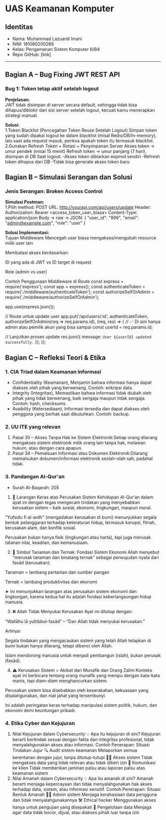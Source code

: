 # UAS Keamanan Komputer

## Identitas
- Nama: Muhammad Lazuardi Imani 
- NIM: 181080200289
- Kelas: Pengamanan Sistem Komputer 6/B4
- Repo GitHub: [link]

---

## Bagian A – Bug Fixing JWT REST API

### Bug 1: Token tetap aktif setelah logout
**Penjelasan:**  
JWT tidak disimpan di server secara default, sehingga tidak bisa dihapus/diblokir dari sisi server setelah logout, kecuali kamu menerapkan strategi manual.

**Solusi:**  
1.Token Blacklist (Pencegahan Token Reuse Setelah Logout)
Simpan token yang sudah dipakai logout ke dalam blacklist (misal Redis/DB/In-memory), lalu saat ada request masuk, periksa apakah token itu termasuk blacklist.
2.Gunakan Refresh Token + Rotasi + Penyimpanan Server
Akses token → umur pendek (misal 15 menit)
Refresh token → umur panjang (7 hari), disimpan di DB
Saat logout:
-Akses token dibiarkan expired sendiri
-Refresh token dihapus dari DB
-Tidak bisa generate akses token baru
## Bagian B – Simulasi Serangan dan Solusi

### Jenis Serangan: Broken Access Control  
**Simulasi Postman:**  
1.Pilih method: POST
URL: http://yourapi.com/api/users/update
Header:
Authorization: Bearer <access_token_user_biasa>
Content-Type: application/json
Body → raw → JSON:
{
  "user_id": "999",
  "email": "admin@example.com",
  "role": "user"
}

**Solusi Implementasi:**  
Tujuan Middleware
Mencegah user biasa mengakses/mengubah resource milik user lain

Membatasi akses berdasarkan:

ID yang ada di JWT vs ID target di request

Role (admin vs user)

Contoh Penggunaan Middleware di Route
const express = require('express');
const app = express();
const authenticateToken = require('./middleware/authenticateToken');
const authorizeSelfOrAdmin = require('./middleware/authorizeSelfOrAdmin');

app.use(express.json());

// Route untuk update user
app.put('/api/users/:id', authenticateToken, authorizeSelfOrAdmin(req => req.params.id), (req, res) => {
  // ✅ Di sini hanya admin atau pemilik akun yang bisa sampai
  const userId = req.params.id;

  // Lanjutkan proses update
  res.json({ message: `User ${userId} updated successfully.` });
});




## Bagian C – Refleksi Teori & Etika

### 1. CIA Triad dalam Keamanan Informasi  
- Confidentiality (Keamanan), Menjamin bahwa informasi hanya dapat diakses oleh pihak yang berwenang. Contoh: enkripsi data.
- Integrity (Integritas), Memastikan bahwa informasi tidak diubah oleh pihak yang tidak berwenang, baik sengaja maupun tidak sengaja. Contoh: hash, checksums.
- Avaibility (Ketersediaan), Informasi tersedia dan dapat diakses oleh pengguna yang berhak saat dibutuhkan. Contoh: backup.

### 2. UU ITE yang relevan  
 1. Pasal 30 – Akses Tanpa Hak ke Sistem Elektronik:Setiap orang dilarang mengakses sistem elektronik milik orang lain tanpa hak, melawan hukum, atau dengan cara apapun.
 2. Pasal 34 – Pemalsuan Informasi atau Dokumen Elektronik:Dilarang memalsukan dokumen/informasi elektronik seolah-olah sah, padahal tidak.

### 3. Pandangan Al-Qur'an  
- Surah Al-Baqarah: 205  
1. 🔧 Larangan Keras atas Perusakan Sistem Kehidupan
Al-Qur’an dalam ayat ini dengan tegas mengecam tindakan yang menyebabkan kerusakan sistem – baik sosial, ekonomi, lingkungan, maupun moral.

"Yufsidu fi al-ardh" (mengadakan kerusakan di bumi) menunjukkan segala bentuk pelanggaran terhadap keteraturan hidup, termasuk korupsi, fitnah, kerusakan alam, dan konflik sosial.

Perusakan bukan hanya fisik (lingkungan atau harta), tapi juga merusak tatanan nilai, keadilan, dan kemanusiaan.

2. 🌾 Simbol Tanaman dan Ternak: Fondasi Sistem Ekonomi
Allah menyebut “merusak tanaman dan binatang ternak” sebagai perwujudan nyata dari fasād (kerusakan):

Tanaman = lambang pertanian dan sumber pangan

Ternak = lambang produktivitas dan ekonomi

➤ Ini menunjukkan larangan atas perusakan sistem ekonomi dan lingkungan, karena kedua hal itu adalah fondasi keberlangsungan hidup manusia.

3. ❌ Allah Tidak Menyukai Kerusakan
Ayat ini ditutup dengan:

“Wallāhu lā yuḥibbul-fasād” – “Dan Allah tidak menyukai kerusakan.”

Artinya:

Segala tindakan yang mengacaukan sistem yang telah Allah tetapkan di bumi bukan hanya dilarang, tetapi dibenci oleh Allah.

Islam mendorong manusia untuk menjadi pembangun (islah), bukan perusak (fasād).

4. ⚠️ Kerusakan Sistem = Akibat dari Munafik dan Orang Zalim
Konteks ayat ini berbicara tentang orang munafik yang menipu dengan kata-kata manis, tapi diam-diam menghancurkan sistem.

Perusakan sistem bisa disebabkan oleh keserakahan, kekuasaan yang disalahgunakan, dan niat jahat yang tersembunyi.

Ini adalah peringatan keras terhadap manipulasi sistem politik, hukum, dan ekonomi demi keuntungan pribadi.

### 4. Etika Cyber dan Kejujuran  
1. Nilai Kejujuran dalam Cybersecurity
💡 Apa itu kejujuran di sini?
Kejujuran berarti bertindak sesuai dengan fakta dan integritas profesional, tidak menyalahgunakan akses atau informasi.
Contoh Penerapan:
Situasi	Tindakan Jujur
🔍 Audit sistem keamanan	Melaporkan semua kerentanan dengan jujur, tanpa ditutup-tutupi
👨‍💻 Akses sistem	Tidak mengakses data yang tidak relevan atau tidak diberi izin
💬 Komunikasi ke klien	Tidak memberikan jaminan palsu atau laporan palsu atas keamanan sistem
3. Nilai Amanah dalam Cybersecurity
💡 Apa itu amanah di sini?
Amanah berarti menjaga kepercayaan dan tidak menyalahgunakan hak akses terhadap data, sistem, atau informasi sensitif.
Contoh Penerapan:
Situasi	Bentuk Amanah
🧑‍💼 Admin sistem	Menjaga kerahasiaan data pengguna dan tidak menyalahgunakannya
🛠 Ethical hacker	Menggunakan akses hanya untuk pengujian yang disepakati
💾 Pengelolaan data	Menjaga agar data tidak bocor, dijual, atau diakses pihak luar tanpa izin


